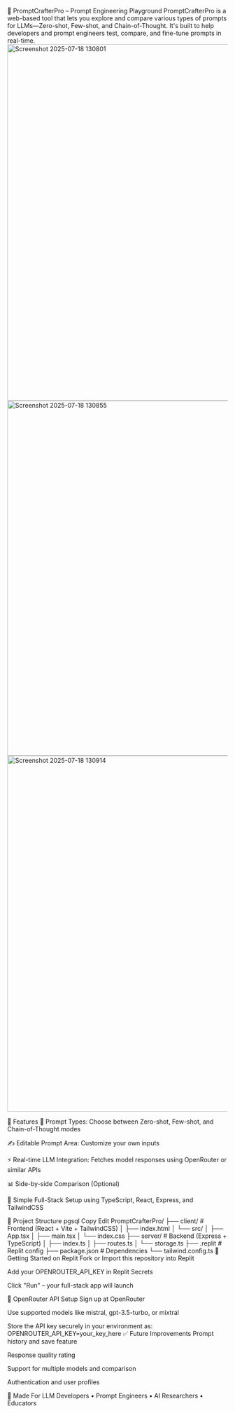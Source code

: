 🚀 PromptCrafterPro – Prompt Engineering Playground
PromptCrafterPro is a web-based tool that lets you explore and compare various types of prompts for LLMs—Zero-shot, Few-shot, and Chain-of-Thought. It's built to help developers and prompt engineers test, compare, and fine-tune prompts in real-time.
<img width="1882" height="814" alt="Screenshot 2025-07-18 130801" src="https://github.com/user-attachments/assets/88e675d8-73d8-46f9-bc9f-f17430c976e5" />
<img width="1886" height="811" alt="Screenshot 2025-07-18 130855" src="https://github.com/user-attachments/assets/aea9c93e-b062-4c43-b5bc-fc48e57b75e0" />
<img width="1872" height="813" alt="Screenshot 2025-07-18 130914" src="https://github.com/user-attachments/assets/8ce40e65-6fff-41f5-b16d-ecf2d90a2907" />

🔧 Features
🧠 Prompt Types: Choose between Zero-shot, Few-shot, and Chain-of-Thought modes

✍️ Editable Prompt Area: Customize your own inputs

⚡ Real-time LLM Integration: Fetches model responses using OpenRouter or similar APIs

📊 Side-by-side Comparison (Optional)

💾 Simple Full-Stack Setup using TypeScript, React, Express, and TailwindCSS

📁 Project Structure
pgsql
Copy
Edit
PromptCrafterPro/
├── client/              # Frontend (React + Vite + TailwindCSS)
│   ├── index.html
│   └── src/
│       ├── App.tsx
│       ├── main.tsx
│       └── index.css
├── server/              # Backend (Express + TypeScript)
│   ├── index.ts
│   ├── routes.ts
│   └── storage.ts
├── .replit              # Replit config
├── package.json         # Dependencies
└── tailwind.config.ts
🚀 Getting Started on Replit
Fork or Import this repository into Replit

Add your OPENROUTER_API_KEY in Replit Secrets

Click "Run" – your full-stack app will launch

🔐 OpenRouter API Setup
Sign up at OpenRouter

Use supported models like mistral, gpt-3.5-turbo, or mixtral

Store the API key securely in your environment as:
OPENROUTER_API_KEY=your_key_here
✅ Future Improvements
Prompt history and save feature

Response quality rating

Support for multiple models and comparison

Authentication and user profiles

🧠 Made For
LLM Developers • Prompt Engineers • AI Researchers • Educators
